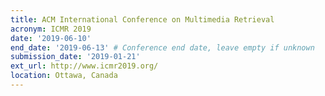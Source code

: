 ```yaml
---
title: ACM International Conference on Multimedia Retrieval
acronym: ICMR 2019
date: '2019-06-10'
end_date: '2019-06-13' # Conference end date, leave empty if unknown
submission_date: '2019-01-21'
ext_url: http://www.icmr2019.org/
location: Ottawa, Canada
---
```

